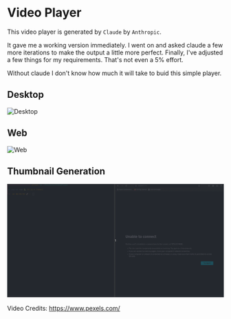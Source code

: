 # Video Player

This video player is generated by `Claude` by `Anthropic`.

It gave me a working version immediately. I went on and asked claude a few more iterations to make the output a little more perfect. Finally, I've adjusted a few things for my requirements. That's not even a 5% effort.

Without claude I don't know how much it will take to buid this simple player.

## Desktop

![Desktop](desktop_demo.gif)

## Web

![Web](web_demo.gif)

## Thumbnail Generation

![Thumbnail Generation](thumbnails_demo.gif)


Video Credits: https://www.pexels.com/
